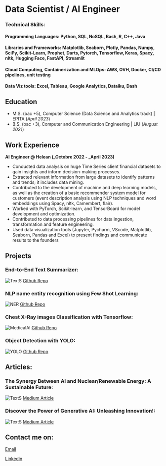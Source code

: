 # Data Scientist / AI Engineer

### Technical Skills: 
#### Programming Languages: Python, SQL, NoSQL, Bash, R, C++, Java
#### Libraries and Frameworks: Matplotlib, Seaborn, Plotly, Pandas, Numpy, SciPy, Scikit-Learn, Prophet, Darts, Pytorch, Tensorflow, Keras, Spacy, nltk, Hugging Face, FastAPI, Streamlit
#### Cloud Computing, Containerization and MLOps: AWS, OVH, Docker, CI/CD pipelines, unit testing
#### Data Viz tools: Excel, Tableau, Google Analytics, Dataiku, Dash

## Education
- M.S. (bac +5), Computer Science (Data Science and Analytics track)	| EPITA (_April 2023_)	 			        		
- B.S. (bac +3), Computer and Communication Engineering | LIU (_August 2021_)

## Work Experience
**AI Engineer @ Helean (_Octobre 2022 - _April 2023)**


- Conducted data analysis on huge Time Series client financial datasets to gain insights and inform decision-making processes.
- Extracted relevant information from large datasets to identify patterns and trends; it includes data mining.
- Contributed to the development of machine and deep learning models, as well as the creation of a basic recommender system model for customers (event description analysis using NLP techniques and word embeddings using Spacy, nltk, Camembert, flair).
- Worked with PyTorch, Scikit-learn, and TensorBoard for model development and optimization.
- Contributed to data processing pipelines for data ingestion, transformation and feature engineering.
- Used data visualization tools (Jupyter, Pycharm, VScode, Matplotlib, Seaborn, Pandas and Excel) to present findings and communicate results to the founders

## Projects
### End-to-End Text Summarizer: 
![TextS](https://i0.wp.com/turbolab.in/wp-content/uploads/2021/09/Text-Summarization-NLP.jpg?resize=1000%2C579&ssl=1)
[Github Repo](https://github.com/M0E313/Text_Summarizer_Project)
### NLP name entity recognition using Few Shot Learning:
![NER](https://editor.analyticsvidhya.com/uploads/19617Intro%20image.jpg)
[Github Repo](https://github.com/M0E313/name-entity-rec-FSL)
### Chest X-Ray images Classification with Tensorflow:
![MedicalAI](https://www.emjreviews.com/wp-content/uploads/2023/03/Whats-New-Pic-1-6.jpg)
[Github Repo](https://github.com/M0E313/Medical_Vision/blob/main/Building_a_Medical_Image_AI_Model.ipynb)
### Object Detection with YOLO: 
![YOLO](https://uploads-ssl.webflow.com/614c82ed388d53640613982e/635bcc3d96817801e88530b2_634fd7b0644ce22bda756073_6320785e42cb953bb635aeec_evolution-of-YOLO.png)
[Github Repo](https://github.com/M0E313/computer_vision/blob/master/computer_vision_0.ipynb)


## Articles:
### The Synergy Between AI and Nuclear/Renewable Energy: A Sustainable Future:
![TextS](https://miro.medium.com/v2/resize:fit:1400/0*z4dm5SAmFEovHt4G)
[Medium Article](https://medium.com/@mohamad.serhan.dsa/the-synergy-between-ai-and-nuclear-renewable-energy-a-sustainable-future-8503d5bb3c4d)
### Discover the Power of Generative AI: Unleashing Innovation!:
![TextS](https://miro.medium.com/v2/resize:fit:1400/format:webp/1*P4RYFl7Efa3v_lEe67xHkg.png)
[Medium Article](https://medium.com/@mohamad.serhan.dsa/discover-the-power-of-generative-ai-unleashing-innovation-dc4b6eaeffee)

## Contact me on:
[Email](mailto:mohamad.serhan.dsa@gmail.com)

[Linkedin](https://www.linkedin.com/in/serhan-mohamad/)
